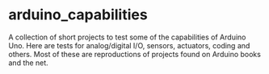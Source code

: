# arduino_capabilities
A collection of short projects to test some of the capabilities of Arduino Uno. Here are tests for analog/digital I/O, sensors, actuators, coding and others. Most of these are reproductions of projects found on Arduino books and the net.
